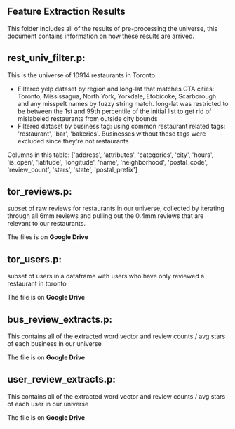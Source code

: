 ## Feature Extraction Results

This folder includes all of the results of pre-processing the universe, this document contains information on how these results are arrived.

## rest_univ_filter.p:
This is the universe of 10914 restaurants in Toronto.
- Filtered yelp dataset by region and long-lat that matches GTA cities: Toronto, Mississagua, North York, Yorkdale, Etobicoke, Scarborough and any misspelt names by fuzzy string match. long-lat was restricted to be between the 1st and 99th percentile of the initial list to get rid of mislabeled restaurants from outside city bounds
- Filtered dataset by business tag: using common restaurant related tags: 'restaurant', 'bar', 'bakeries'. Businesses without these tags were excluded since they're not restaurants

Columns in this table:
['address', 'attributes', 'categories', 'city', 'hours', 'is_open', 'latitude', 'longitude', 'name', 'neighborhood', 'postal_code', 'review_count', 'stars', 'state', 'postal_prefix']

## tor_reviews.p:
subset of raw reviews for restaurants in our universe, collected by iterating through all 6mm reviews and pulling out the 0.4mm reviews that are relevant to our restaurants.

The files is on **Google Drive**

## tor_users.p:
subset of users in a dataframe with users who have only reviewed a restaurant in toronto

The file is on **Google Drive**

## bus_review_extracts.p:
This contains all of the extracted word vector and review counts / avg stars of each business in our universe

The file is on **Google Drive**

## user_review_extracts.p:
This contains all of the extracted word vector and review counts / avg stars of each user in our universe

The file is on **Google Drive**
